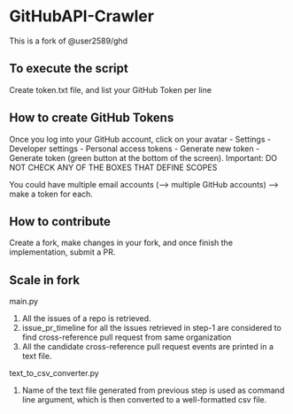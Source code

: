 # GitHubAPI-Crawler
This is a fork of @user2589/ghd

## To execute the script
Create token.txt file, and list your GitHub Token per line

## How to create GitHub Tokens
Once you log into your GitHub account, click on your avatar - Settings - Developer settings - Personal access tokens - Generate new token - Generate token (green button at the bottom of the screen). Important: DO NOT CHECK ANY OF THE BOXES THAT DEFINE SCOPES

You could have multiple email accounts (--> multiple GitHub accounts) --> make a token for each. 

## How to contribute
Create a fork, make changes in your fork, and once finish the implementation, submit a PR.

## Scale in fork

main.py
1. All the issues of a repo is retrieved.
2. issue_pr_timeline for all the issues retrieved in step-1 are considered to find cross-reference pull request from same organization
3. All the candidate cross-reference pull request events are printed in a text file.

text_to_csv_converter.py
1. Name of the text file generated from previous step is used as command line argument, which is then converted to a well-formatted csv file. 



